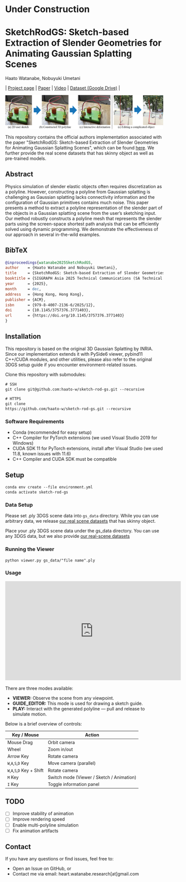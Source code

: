 # Under Construction

# SketchRodGS: Sketch-based Extraction of Slender Geometries for Animating Gaussian Splatting Scenes

<!-- Authors -->
Haato Watanabe, Nobuyuki Umetani

<!-- Links -->
| [Project page](https://haato-w.github.io/sketch-rod-gs-project-page/) | [Paper]() | [Video](https://youtu.be/eaK0p0nU47g?si=sTGmfLNSeCYiJELJ) | [Dataset (Google Drive)](https://drive.google.com/drive/folders/1QhOkshES3-ubzQtoMD1wOpd_6Vj45H0f?usp=sharing) |<br>

<!-- Teaser Image -->
![Teaser image](resources/teaser.jpg)

This repository contains the official authors implementation associated with the paper "SketchRodGS: Sketch-based Extraction of Slender Geometries for Animating Gaussian Splatting Scenes", which can be found [here](https://haato-w.github.io/sketch-rod-gs-project-page/). We further provide the real scene datasets that has skinny object as well as pre-trained models.

## Abstract
Physics simulation of slender elastic objects often requires discretization as a polyline. However, constructing a polyline from Gaussian splatting is challenging as Gaussian splatting lacks connectivity information and the configuration of Gaussian primitives contains much noise. This paper presents a method to extract a polyline representation of the slender part of the objects in a Gaussian splatting scene from the user’s sketching input. Our method robustly constructs a polyline mesh that represents the slender parts using the screen-space shortest path analysis that can be efficiently solved using dynamic programming. We demonstrate the effectiveness of our approach in several in-the-wild examples.

## BibTeX
```bibtex
@inproceedings{watanabe2025SketchRodGS,
author    = {Haato Watanabe and Nobuyuki Umetani},
title     = {SketchRodGS: Sketch-based Extraction of Slender Geometries for Animating Gaussian Splatting Scenes},
booktitle = {SIGGRAPH Asia 2025 Technical Communications (SA Technical Communications '25)},
year      = {2025},
month     = dec,
address   = {Hong Kong, Hong Kong},
publisher = {ACM},
isbn      = {979-8-4007-2136-6/2025/12},
doi       = {10.1145/3757376.3771403},
url       = {https://doi.org/10.1145/3757376.3771403}
}
```

## Installation
This repository is based on the original 3D Gaussian Splatting by INRIA.
Since our implementation extends it with PySide6 viewer, pybind11 C++/CUDA modules, and other utilities,
please also refer to the original 3DGS setup guide if you encounter environment-related issues.

Clone this repository with submodules:
```
# SSH
git clone git@github.com:haato-w/sketch-rod-gs.git --recursive
```
```
# HTTPS
git clone 
https://github.com/haato-w/sketch-rod-gs.git --recursive
```

### Software Requirements
- Conda (recommended for easy setup)
- C++ Compiler for PyTorch extensions (we used Visual Studio 2019 for Windows)
- CUDA SDK 11 for PyTorch extensions, install after Visual Studio (we used 11.8, known issues with 11.6)
- C++ Compiler and CUDA SDK must be compatible

## Setup
```
conda env create --file environment.yml
conda activate sketch-rod-gs
```

### Data Setup
Please set .ply 3DGS scene data into `gs_data` directory. While you can use arbitrary data, we release [our real scene datasets](https://drive.google.com/drive/folders/1QhOkshES3-ubzQtoMD1wOpd_6Vj45H0f?usp=sharing) that has skinny object.

Place your .ply 3DGS scene data under the gs_data directory.
You can use any 3DGS data, but we also provide [our real-scene datasets](https://drive.google.com/drive/folders/1QhOkshES3-ubzQtoMD1wOpd_6Vj45H0f?usp=sharing)

### Running the Viewer
```
python viewer.py gs_data/"file name".ply
```

### Usage

<div>
<iframe width="560" height="315" src="https://www.youtube.com/embed/eaK0p0nU47g?si=4vDd6yPrCMKehGYy" title="YouTube video player" frameborder="0" allow="accelerometer; autoplay; clipboard-write; encrypted-media; gyroscope; picture-in-picture; web-share" referrerpolicy="strict-origin-when-cross-origin" allowfullscreen></iframe>
</div>

There are three modes available:

- **VIEWER:** Observe the scene from any viewpoint.  
- **GUIDE_EDITOR:** This mode is used for drawing a sketch guide.  
- **PLAY:** Interact with the generated polyline — pull and release to simulate motion.

Below is a brief overview of controls:

| Key / Mouse                 | Action                                    |
| --------------------------- | ----------------------------------------- |
| Mouse Drag                  | Orbit camera                              |
| Wheel                       | Zoom in/out                               |
| Arrow Key                   | Rotate camera                             |
| `W`,`A`,`S`,`D` Key         | Move camera (parallel)                    |
| `W`,`A`,`S`,`D` Key + Shift | Rotate camera                             |
| `M` Key                     | Switch mode (Viewer / Sketch / Animation) |
| `I` Key                     | Toggle information panel                  |

## TODO
- [ ] Improve stability of animation
- [ ] Improve rendering speed
- [ ] Enable multi-polyline simulation
- [ ] Fix animation artifacts 

## Contact
If you have any questions or find issues, feel free to:
- Open an Issue on GitHub, or
-  Contact me via email: heart.watanabe.research[at]gmail.com
